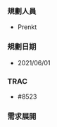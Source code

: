 ### <div id="user">規劃人員</div>
* Prenkt

### <div id="updatedate">規劃日期</div>
* 2021/06/01

### <div id="trac">TRAC</div>
* #8523


### <div id="requirement">需求展開</div>
